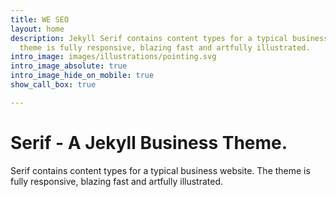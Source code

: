 ```yaml
---
title: WE SEO
layout: home
description: Jekyll Serif contains content types for a typical business website. The
  theme is fully responsive, blazing fast and artfully illustrated.
intro_image: images/illustrations/pointing.svg
intro_image_absolute: true
intro_image_hide_on_mobile: true
show_call_box: true

---
```

# Serif - A Jekyll Business Theme.

Serif contains content types for a typical business website. The theme is fully responsive, blazing fast and artfully illustrated.